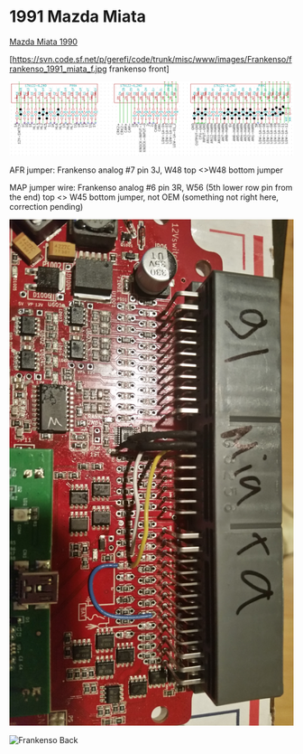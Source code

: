 # 1991 Mazda Miata

[Mazda Miata 1990](Mazda-Miata-1990)

[<https://svn.code.sf.net/p/gerefi/code/trunk/misc/www/images/Frankenso/frankenso_1991_miata_f.jpg> frankenso front]

![Pinout](Images/frankenso_connector_miata_1991.png)

AFR jumper: Frankenso analog #7 pin 3J, W48 top <>W48 bottom jumper

MAP jumper wire: Frankenso analog #6 pin 3R, W56 (5th lower row pin from the end) top <> W45 bottom jumper, not OEM (something not right here, correction pending)

![Frankenso Front with MAP wire](Images/frankenso_1991_miata_f_map_wire.jpg)

![Frankenso Back](Images/frankenso_1991_miata_b.jpg)
